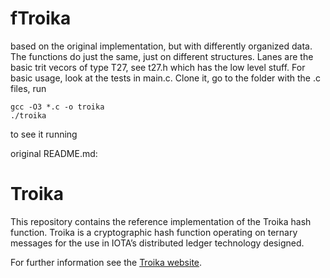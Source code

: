 # fTroika

based on the original implementation, but with differently organized data.
The functions do just the same, just on different structures. 
Lanes are the basic trit vecors of type T27, see t27.h which has the low level stuff.
For basic usage, look at the tests in main.c.
Clone it, go to the folder with the .c files, run
```
gcc -O3 *.c -o troika
./troika
```
to see it running


original README.md:
# Troika

This repository contains the reference implementation of the Troika hash
function. Troika is a cryptographic hash function operating on ternary messages
for the use in IOTA’s distributed ledger technology designed. 

For further information see the [Troika website](https://www.cyber-crypt.com/troika).
